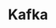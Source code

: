 ---
draft: false
title: Kafka
content:
  id: kafka
  name: Kafka
  logo: /images/databases/specialized-databases/kafka/logo.png
  website: https://kafka.apache.org/
  iframe_website: /website-iframe/databases/specialized-databases/kafka
  dashboardImage: /images/databases/specialized-databases/kafka/screenshot-1.jpg
  short_description: Apache Kafka is an open-source platform for high-performance data pipelines, streaming analytics, data integration and mission-critical applications.
  description: "Apache Kafka is a framework implementation of a software bus using stream-processing. It's primarily used to build real-time streaming data pipelines and applications that adapt to the data streams. It combines messaging, storage and stream processing to allow storage and analysis of both historical and real-time data. The project aims to provide a unified, high-throughput, low-latency platform for handling real-time data feeds. More than 80% of all Fortune 100 companies use Kafka."
  features:
    - title: High throughput, scalable
      description: Apache Kafka enables you to deliver messages at network-limited throughput using a cluster of machines with latencies as low as 2ms. Scale production clusters up to a thousand brokers, trillions of messages per day, petabytes of data, and hundreds of thousands of partitions. You can elastically expand and contract storage and processing.
    - title: Permanent storage, high availability
      description: With Apache Kafka, you can store streams of data safely in a distributed, durable, fault-tolerant cluster, and stretch clusters efficiently over availability zones or connect separate clusters across geographic regions.
    - title: Built-in stream processing
      description: "You can process streams of events with joins, aggregations, filters, transformations, and more, using event-time and exactly-once processing. Apache Kafka's out-of-the-box Connect interface integrates with hundreds of event sources and event sinks including Postgres, JMS, Elasticsearch, and AWS S3."
    - title: Mission-critical, widely trusted
      description: Apache Kafka supports mission-critical use cases with guaranteed ordering, zero message loss, and efficient exactly-once processing. Thousands of organizations use Kafka, from internet giants and car manufacturers to stock exchanges. There have been 5m+ unique lifetime downloads.
  screenshots:
    - /images/databases/specialized-databases/kafka/screenshot-1.jpg
    - /images/databases/specialized-databases/kafka/screenshot-2.jpg
---